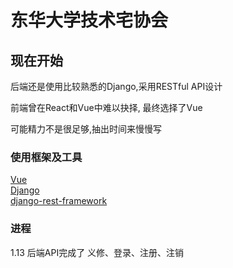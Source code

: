 东华大学技术宅协会
=========


## 现在开始
后端还是使用比较熟悉的Django,采用RESTful API设计

前端曾在React和Vue中难以抉择, 最终选择了Vue

可能精力不是很足够,抽出时间来慢慢写


### 使用框架及工具
[Vue](https://github.com/vuejs/vue)  
[Django](https://github.com/django/django)  
[django-rest-framework](https://github.com/tomchristie/django-rest-framework)  


### 进程
1.13  后端API完成了 义修、登录、注册、注销





